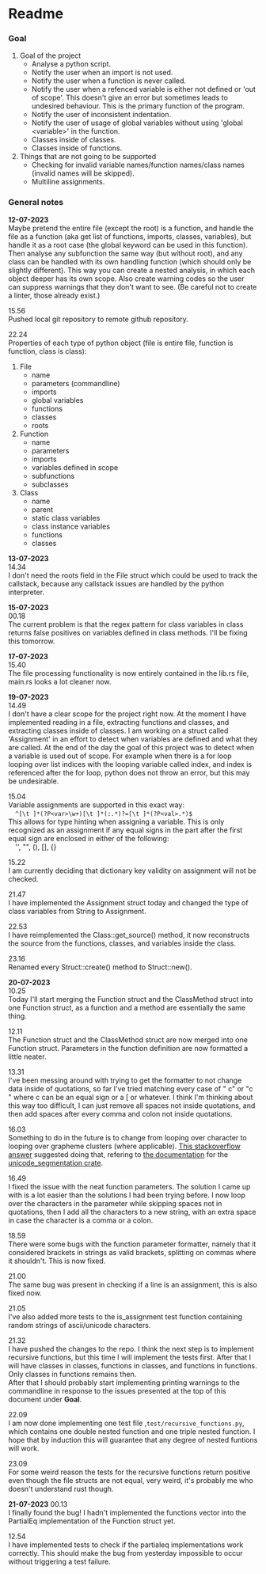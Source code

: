 # Readme

### Goal
1. Goal of the project
    - Analyse a python script.
    - Notify the user when an import is not used.
    - Notify the user when a function is never called.
    - Notify the user when a refenced variable is either not defined or 'out of scope'. This doesn't give an error but sometimes leads to undesired behaviour. This is the primary function of the program.
    - Notify the user of inconsistent indentation.
    - Notify the user of usage of global variables without using 'global <variable\>' in the function.
    - Classes inside of classes.
    - Classes inside of functions.
2. Things that are not going to be supported
    - Checking for invalid variable names/function names/class names (invalid names will be skipped).
    - Multiline assignments.

### General notes

**12-07-2023**<br />
Maybe pretend the entire file (except the root) is a function, and handle the file as a function (aka get list of functions, imports, classes, variables), but handle it as a root case (the global keyword can be used in this function). Then analyse any subfunction the same way (but without root), and any class can be handled with its own handling function (which should only be slightly different). This way you can create a nested analysis, in which each object deeper has its own scope.
Also create warning codes so the user can suppress warnings that they don't want to see. (Be careful not to create a linter, those already exist.)<br />

15.56<br />
Pushed local git repository to remote github repository.

22.24<br />
Properties of each type of python object (file is entire file, function is function, class is class):

1. File
    - name
    - parameters (commandline)
    - imports
    - global variables
    - functions
    - classes
    - roots
2. Function
    - name
    - parameters
    - imports
    - variables defined in scope
    - subfunctions
    - subclasses
3. Class
    - name
    - parent
    - static class variables
    - class instance variables
    - functions
    - classes

**13-07-2023**<br />
14.34<br />
I don't need the roots field in the File struct which could be used to track the callstack, because any callstack issues are handled by the python interpreter.

**15-07-2023**<br />
00.18<br />
The current problem is that the regex pattern for class variables in class returns false positives on variables defined in class methods. I'll be fixing this tomorrow.

**17-07-2023**<br />
15.40<br />
The file processing functionality is now entirely contained in the lib.rs file, main.rs looks a lot cleaner now.

**19-07-2023**<br />
14.49<br />
I don't have a clear scope for the project right now. At the moment I have implemented reading in a file, extracting functions and classes, and extracting classes inside of classes. I am working on a struct called 'Assignment' in an effort to detect when variables are defined and what they are called. At the end of the day the goal of this project was to detect when a variable is used out of scope. For example when there is a for loop looping over list indices with the looping variable called index, and index is referenced after the for loop, python does not throw an error, but this may be undesirable.

15.04<br />
Variable assignments are supported in this exact way:<br />
&emsp;```^[\t ]*(?P<var>\w+)[\t ]*(:.*)?=[\t ]*(?P<val>.*)$```<br />
This allows for type hinting when assigning a variable. This is only recognized as an assignment if any equal signs in the part after the first equal sign are enclosed in either of the following:<br />
&emsp;'', "", (), [], {}

15.22<br />
I am currently deciding that dictionary key validity on assignment will not be checked.

21.47<br />
I have implemented the Assignment struct today and changed the type of class variables from String to Assignment.

22.53<br />
I have reimplemented the Class::get_source() method, it now reconstructs the source from the functions, classes, and variables inside the class.

23.16<br />
Renamed every Struct::create() method to Struct::new().

**20-07-2023**<br />
10.25<br />
Today I'll start merging the Function struct and the ClassMethod struct into one Function struct, as a function and a method are essentially the same thing.

12.11<br />
The Function struct and the ClassMethod struct are now merged into one Function struct. Parameters in the function definition are now formatted a little neater.

13.31<br />
I've been messing around with trying to get the formatter to not change data inside of quotations, so far I've tried matching every case of " c" or "c " where c can be an equal sign or a \[ or whatever. I think I'm thinking about this way too difficult, I can just remove all spaces not inside quotations, and then add spaces after every comma and colon not inside quotations.

16.03<br />
Something to do in the future is to change from looping over character to looping over grapheme clusters (where applicable). [This stackoverflow answer](https://stackoverflow.com/a/58770681) suggested doing that, refering to [the documentation](https://unicode-rs.github.io/unicode-segmentation/unicode_segmentation/trait.UnicodeSegmentation.html#tymethod.graphemes) for the [unicode_segmentation crate](https://unicode-rs.github.io/unicode-segmentation/unicode_segmentation/index.html).

16.49<br />
I fixed the issue with the neat function parameters. The solution I came up with is a lot easier than the solutions I had been trying before. I now loop over the characters in the parameter while skipping spaces not in quotations, then I add all the characters to a new string, with an extra space in case the character is a comma or a colon.

18.59<br />
There were some bugs with the function parameter formatter, namely that it considered brackets in strings as valid brackets, splitting on commas where it shouldn't. This is now fixed.

21.00<br />
The same bug was present in checking if a line is an assignment, this is also fixed now.

21.05<br />
I've also added more tests to the is_assignment test function containing random strings of ascii/unicode characters.

21.32<br />
I have pushed the changes to the repo. I think the next step is to implement recursive functions, but this time I will implement the tests first. After that I will have classes in classes, functions in classes, and functions in functions. Only classes in functions remains then.<br />
After that I should probably start implementing printing warnings to the commandline in response to the issues presented at the top of this document under **Goal**.

22.09<br />
I am now done implementing one test file ,`test/recursive_functions.py`, which contains one double nested function and one triple nested function. I hope that by induction this will guarantee that any degree of nested funtions will work.

23.09<br />
For some weird reason the tests for the recursive functions return positive even though the file structs are not equal, very weird, it's probably me who doesn't understand rust though.

**21-07-2023**
00.13<br />
I finally found the bug! I hadn't implemented the functions vector into the PartialEq implementation of the Function struct yet.

12.54<br />
I have implemented tests to check if the partialeq implementations work correctly. This should make the bug from yesterday impossible to occur without triggering a test failure.

